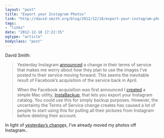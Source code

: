 ```yaml
---
layout: "post"
title: "Export your Instagram Photos"
link: "http://david-smith.org/blog/2012/12/18/export-your-instagram-photos/"
tags: 
- "links"
date: "2012-12-18 17:22:35"
ogtype: "article"
bodyclass: "post"
---
```


David Smith:

> Yesterday Instagram [announced](http://daringfireball.net/linked/2012/12/17/instagram-tos) a change in their terms of service that makes me worry about how they plan to use the images I’ve posted to their service moving forward. This seems the inevitable result of Facebook’s acquisition of the service back in April.
> 
> When the Facebook acquisition was first announced I [created](http://david-smith.org/blog/2012/04/09/instabackup-get-your-images-out-of-instagram/) a simple Mac utility, [InstaBackup](http://itunes.apple.com/us/app/instabackup/id518000330?mt=12&partnerId=30&siteID=IzE7m699rYo-kZGOJCGdiJS7BwDyWZ7k6A), that lets you export your Instagram catalog. You could use this for simply backup purposes. However, the uncertainty the Terms of Service change creates has caused a lot of people to start using this for pulling all their pictures from Instagram before deleting their account.

In light of [yesterday’s change](http://news.cnet.com/8301-13578_3-57559710-38/instagram-says-it-now-has-the-right-to-sell-your-photos/)s, I’ve already moved my photos off Instagram..